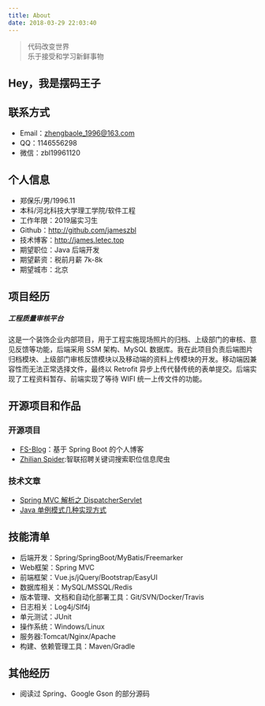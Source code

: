 ```yaml
---
title: About
date: 2018-03-29 22:03:40
---
```


> 代码改变世界  
> 乐于接受和学习新鲜事物

## Hey，我是摆码王子


## 联系方式

- Email：zhengbaole_1996@163.com
- QQ：1146556298
- 微信：zbl19961120


## 个人信息

 - 郑保乐/男/1996.11
 - 本科/河北科技大学理工学院/软件工程
 - 工作年限：2019届实习生
 - Github：http://github.com/jameszbl
 - 技术博客：http://james.letec.top
 - 期望职位：Java 后端开发
 - 期望薪资：税前月薪 7k-8k
 - 期望城市：北京

## 项目经历


##### 工程质量审核平台
这是一个装饰企业内部项目，用于工程实施现场照片的归档、上级部门的审核、意见反馈等功能，后端采用 SSM 架构、MySQL 数据库。我在此项目负责后端图片归档模块、上级部门审核反馈模块以及移动端的资料上传模块的开发。移动端因兼容性而无法正常选择文件，最终以 Retrofit 异步上传代替传统的表单提交。后端实现了工程资料暂存、前端实现了等待 WIFI 统一上传文件的功能。


## 开源项目和作品

### 开源项目

 - [FS-Blog]([url_github_fsblog])：基于 Spring Boot 的个人博客
 - [Zhilian Spider]([url_github_zhilian_spider]):智联招聘关键词搜索职位信息爬虫

### 技术文章


- [Spring MVC 解析之 DispatcherServlet][url_spring_mvc]
- [Java 单例模式几种实现方式][url_singleton]


## 技能清单


- 后端开发：Spring/SpringBoot/MyBatis/Freemarker
- Web框架：Spring MVC
- 前端框架：Vue.js/jQuery/Bootstrap/EasyUI
- 数据库相关：MySQL/MSSQL/Redis
- 版本管理、文档和自动化部署工具：Git/SVN/Docker/Travis
- 日志相关：Log4j/Slf4j
- 单元测试：JUnit
- 操作系统：Windows/Linux
- 服务器:Tomcat/Nginx/Apache
- 构建、依赖管理工具：Maven/Gradle


## 其他经历

- 阅读过 Spring、Google Gson 的部分源码



[url_github_home]:http://github.com/jameszbl

[url_github_page]:http://jameszbl.github.io

[url_github_fsblog]:http://github.com/jameszbl/fs-blog

[url_spring_mvc]:http://jameszbl.github.io/2017/01/01/SpringMVC-%E4%B9%8B-DispatcherServlet/

[url_singleton]:http://jameszbl.github.io/2017/11/29/%E9%9D%A2%E5%90%91%E5%AF%B9%E8%B1%A1%E8%BD%AF%E4%BB%B6%E8%AE%BE%E8%AE%A1%E6%A8%A1%E5%BC%8F-%E5%8D%95%E4%BE%8B-Singleton/

[url_github_zhilian_spider]:https://github.com/JamesZBL/zhilian_spider
